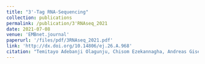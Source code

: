 ```yaml
---
title: "3'-Tag RNA-Sequencing"
collection: publications
permalink: /publication/3'RNAseq_2021
date: 2021-07-08
venue: 'EMBnet.journal'
paperurl: '/files/pdf/3RNAseq_2021.pdf'
link: 'http://dx.doi.org/10.14806/ej.26.A.968'
citation: "Temitayo Adebanji Olagunju, Chisom Ezekannagha, Andreas Gisel (2021). &quot;3'-Tag RNA-Sequencing.&quot; <i>EMBnet.journal</i>. 26(A)968. doi:10.14806/ej.26.A.968"
---
```


<!---[Download paper here](/files/pdf/3RNAseq_2021) --->

<!-- Recommended citation: Temitayo Adebanji Olagunju, **Chisom Ezekannagha**, Andreas Gisel (2021). "3'-Tag RNA-Sequencing." <i>EMBnet.journal</i>. 26(A)968. doi:10.14806/ej.26.A.968. -->